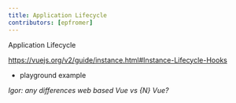 ```yaml
---
title: Application Lifecycle
contributors: [epfromer]
---
```


Application Lifecycle

https://vuejs.org/v2/guide/instance.html#Instance-Lifecycle-Hooks

* playground example

*Igor: any differences web based Vue vs {N} Vue?*